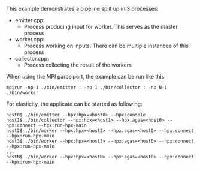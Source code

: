 <!-- Copyright (c) 2018 Thomas Heller                                             -->
<!--                                                                              -->
<!-- Distributed under the Boost Software License, Version 1.0. (See accompanying -->
<!-- file LICENSE_1_0.txt or copy at http://www.boost.org/LICENSE_1_0.txt)        -->

This example demonstrates a pipeline split up in 3 processes:
 - emitter.cpp:
    * Process producing input for worker. This serves as the master process
 - worker.cpp:
    * Process working on inputs. There can be multiple instances of this process
 - collector.cpp:
    * Process collecting the result of the workers

When using the MPI parcelport, the example can be run like this:

```
mpirun -np 1 ./bin/emitter : -np 1 ./bin/collector : -np N-1 ./bin/worker
```

For elasticity, the applicate can be started as following:

```
host0$ ./bin/emitter --hpx:hpx=<host0> --hpx:console
host1$ ./bin/collector --hpx:hpx=<host1> --hpx:agas=<host0> --hpx:connect --hpx:run-hpx-main
host2$ ./bin/worker --hpx:hpx=<host2> --hpx:agas=<host0> --hpx:connect --hpx:run-hpx-main
host3$ ./bin/worker --hpx:hpx=<host3> --hpx:agas=<host0> --hpx:connect --hpx:run-hpx-main
...
hostN$ ./bin/worker --hpx:hpx=<hostN> --hpx:agas=<host0> --hpx:connect --hpx:run-hpx-main
```
